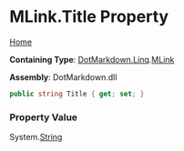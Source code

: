 <a name="_top"></a>

# MLink\.Title Property

[Home](../../../../README.md#_top)

**Containing Type**: [DotMarkdown.Linq](../../README.md#_top)\.[MLink](../README.md#_top)

**Assembly**: DotMarkdown\.dll

```csharp
public string Title { get; set; }
```

### Property Value

System\.[String](https://docs.microsoft.com/en-us/dotnet/api/system.string)

